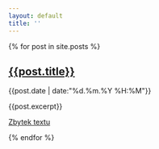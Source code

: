 ```yaml
---
layout: default
title: ''
---
```

<section id="articles">
{% for post in site.posts %}
  <article data-identifier="{{post.title}}" ng-hide="hasNotFound('{{post.title}}')">
    <h2><a href="{{post.url}}">{{post.title}}</a></h2>
    <p>
      {{post.date | date:"%d.%m.%Y %H:%M"}}
    </p>
    <p>
      {{post.excerpt}}
    </p>
    <p>
      <a href="{{post.url}}">Zbytek textu</a>
    </p>

  </article>
{% endfor %}
</section>
